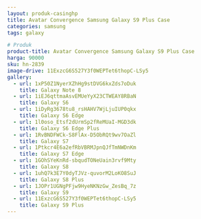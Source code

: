 ```yaml
---
layout: produk-casinghp
title: Avatar Convergence Samsung Galaxy S9 Plus Case
categories: samsung
tags: galaxy

# Produk
product-title: Avatar Convergence Samsung Galaxy S9 Plus Case
harga: 90000
sku: hn-2839
image-drive: 11ExzcG6S527Y3f0WEPTet6thopC-LSy5
gallery:
  - url: 1xP50Z1NyerXZhHg9stDVG6kxZds7oDuk
    title: Galaxy Note 8
  - url: 1iEJ6qttmaAsvEMUeYyX23CTWEAY8RBaN
    title: Galaxy S6
  - url: 1iDyRg3678tu8_rsHAHV7WjLjuIUP0qkx
    title: Galaxy S6 Edge
  - url: 1l0oso_Etsf2dUrmSp2fReMUaI-MGD3dk
    title: Galaxy S6 Edge Plus
  - url: 1RvBNDFWCk-S8FlAx-D5ObRQt9wv7OaZl
    title: Galaxy S7
  - url: 1Ptkcr4E6a2efRbVBRMJpnQJfTmNWDnKm
    title: Galaxy S7 Edge
  - url: 1GOhSYeKnRd-sbqudTONeUain3rvf9Mty
    title: Galaxy S8
  - url: 1uhQ7k3E7Y0dyTJVz-quvorM2LoKO8SuJ
    title: Galaxy S8 Plus
  - url: 1JOPr1UGNgPFjw9HyeNKNzGw_ZesBq_7z
    title: Galaxy S9
  - url: 11ExzcG6S527Y3f0WEPTet6thopC-LSy5
    title: Galaxy S9 Plus
---
```

